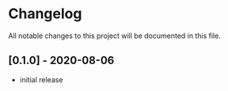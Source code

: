 # Changelog
All notable changes to this project will be documented in this file.

## [0.1.0] - 2020-08-06

- initial release
